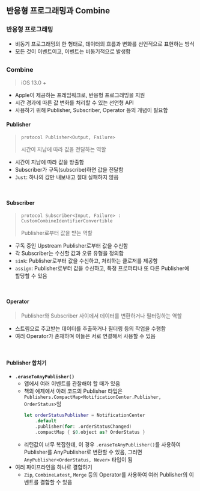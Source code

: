 ## 반응형 프로그래밍과 Combine

### 반응형 프로그래밍

- 비동기 프로그래밍의 한 형태로, 데이터의 흐름과 변화를 선언적으로 표현하는 방식
- 모든 것이 이벤트이고, 이벤트는 비동기적으로 발생함

##

### Combine
> iOS 13.0 +

- Apple이 제공하는 프레임워크로, 반응형 프로그래밍을 지원
- 시간 경과에 따른 값 변화를 처리할 수 있는 선언형 API
- 사용하기 위해 Publisher, Subscriber, Operator 등의 개념이 필요함

#### Publisher
> `protocol Publisher<Output, Failure>`
>
> 시간이 지남에 따라 값을 전달하는 역할

- 시간이 지남에 따라 값을 방출함
- Subscriber가 구독(subscribe)하면 값을 전달함
- `Just`: 하나의 값만 내보내고 절대 실패하지 않음

<br>

#### Subscriber
> `protocol Subscriber<Input, Failure> : CustomCombineIdentifierConvertible`
> 
> Publisher로부터 값을 받는 역할

- 구독 중인 Upstream Publisher로부터 값을 수신함
- 각 Subscriber는 수신할 값과 오류 유형을 정의함
- `sink`: Publisher로부터 값을 수신하고, 처리하는 클로저를 제공함
- `assign`: Publisher로부터 값을 수신하고, 특정 프로퍼티나 또 다른 Publisher에 할당할 수 있음

<br>

#### Operator
> Publisher와 Subscriber 사이에서 데이터를 변환하거나 필터링하는 역할

- 스트림으로 주고받는 데이터를 추출하거나 필터링 등의 작업을 수행함
- 여러 Operator가 존재하며 이들은 서로 연결해서 사용할 수 있음

<br>

#### Publisher 합치기

- **`.eraseToAnyPublisher()`**
    - 앱에서 여러 이벤트를 관찰해야 할 때가 있음
    - 책의 예제에서 아래 코드의 Publisher 타입은 `Publishers.CompactMap<NotificationCenter.Publisher, OrderStatus>`임
        ``` swift
        let orderStatusPublisher = NotificationCenter
            .default
            .publisher(for: .orderStatusChanged)
            .compactMap { $0.object as? OrderStatus }
        ```
    - 리턴값이 너무 복잡한데, 이 경우 `.eraseToAnyPublisher()`를 사용하여 Publisher를 AnyPublisher로 변환할 수 있음, 그러면 `AnyPublisher<OrderStatus, Never>` 타입이 됨
- 여러 파이프라인을 하나로 결합하기
    - `Zip`, `CombineLatest`, `Merge` 등의 Operator를 사용하여 여러 Publisher의 이벤트를 결합할 수 있음
